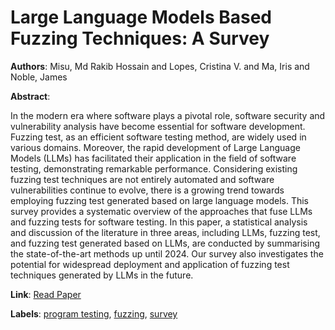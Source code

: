 # Large Language Models Based Fuzzing Techniques: A Survey

**Authors**: Misu, Md Rakib Hossain and Lopes, Cristina V. and Ma, Iris and Noble, James

**Abstract**:

In the modern era where software plays a pivotal role, software security and vulnerability analysis have become essential for software development. Fuzzing test, as an efficient software testing method, are widely used in various domains. Moreover, the rapid development of Large Language Models (LLMs) has facilitated their application in the field of software testing, demonstrating remarkable performance. Considering existing fuzzing test techniques are not entirely automated and software vulnerabilities continue to evolve, there is a growing trend towards employing fuzzing test generated based on large language models. This survey provides a systematic overview of the approaches that fuse LLMs and fuzzing tests for software testing. In this paper, a statistical analysis and discussion of the literature in three areas, including LLMs, fuzzing test, and fuzzing test generated based on LLMs, are conducted by summarising the state-of-the-art methods up until 2024. Our survey also investigates the potential for widespread deployment and application of fuzzing test techniques generated by LLMs in the future.

**Link**: [Read Paper](https://arxiv.org/pdf/2402.00350)

**Labels**: [program testing](../../labels/program_testing.md), [fuzzing](../../labels/fuzzing.md), [survey](../../labels/survey.md)
